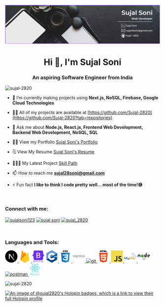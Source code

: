 ![logo](https://github.com/Sujal-2820/Sujal-2820/blob/76e5dd672559a69a422e4d67e58b0772a03744f6/Twitter%20banner.png)
<h1 align="center">Hi 👋, I'm Sujal Soni</h1>
<h3 align="center">An aspiring Software Engineer from India</h3>

<p align="left"> <img src="https://komarev.com/ghpvc/?username=sujal-2820&label=Profile%20views&color=0e75b6&style=flat" alt="sujal-2820" /> </p>

- 🌱 I’m currently making projects using **Next.js, NoSQL, Firebase, Google Cloud Technologies**

- 👨‍💻 All of my projects are available at [https://github.com/Sujal-2820](https://github.com/Sujal-2820?tab=repositories)

- 💬 Ask me about **Node.js, React.js, Frontend Web Development, Backend Web Development, NoSQL, SQL**

- 🙋‍♂️ View my Portfolio <a href="https://sujalsoni.vercel.app">Sujal Soni's Portfolio</a>

- 🗒️ View My Resume <a href="https://drive.google.com/file/d/1Edb0etkxOWmxg4Zc6butsBA9SsXRxEVc/view?usp=sharing">Sujal Soni's Resume</a>

- 🧑🏻‍💻 My Latest Project <a href="https://github.com/Sujal-2820/SkillPath">Skill Path</a>

- 📫 How to reach me **sujal28soni@gmail.com**

- ⚡ Fun fact **I like to think I code pretty well... most of the time!😅**

<br/>

<h3 align="left">Connect with me:</h3>
<p align="left">
<a href="https://twitter.com/SujalSoni123" target="blank"><img align="center" src="https://raw.githubusercontent.com/rahuldkjain/github-profile-readme-generator/master/src/images/icons/Social/twitter.svg" alt="sujalsoni123" height="30" width="40" /></a>
<a href="https://www.linkedin.com/in/sujal-soni/" target="blank"><img align="center" src="https://raw.githubusercontent.com/rahuldkjain/github-profile-readme-generator/master/src/images/icons/Social/linked-in-alt.svg" alt="sujal soni" height="30" width="40" /></a>
<a href="https://instagram.com/sujal_2820" target="blank"><img align="center" src="https://raw.githubusercontent.com/rahuldkjain/github-profile-readme-generator/master/src/images/icons/Social/instagram.svg" alt="sujal_2820" height="30" width="40" /></a>
</p>

<br/>
<h3 align="left">Languages and Tools:</h3>
<p align="left"> <a href="https://getbootstrap.com" target="_blank" rel="noreferrer">
<img src="https://raw.githubusercontent.com/devicons/devicon/master/icons/nextjs/nextjs-original.svg" alt="nextJS" width="40" height="40"/> </a> <a href="https://nextjs.org/" target="_blank" rel="noreferrer">
<a href="https://firebase.google.com/" target="_blank" rel="noreferrer"> <img src="https://github.com/devicons/devicon/blob/ca28c779441053191ff11710fe24a9e6c23690d6/icons/firebase/firebase-original.svg
" width="40" height="40"/> </a>
<img src="https://raw.githubusercontent.com/devicons/devicon/master/icons/bootstrap/bootstrap-plain-wordmark.svg" alt="bootstrap" width="40" height="40"/> </a> <a href="https://www.cprogramming.com/" target="_blank" rel="noreferrer"> <img src="https://raw.githubusercontent.com/devicons/devicon/master/icons/cplusplus/cplusplus-original.svg" alt="cplusplus" width="40" height="40"/> </a> <a href="https://www.w3schools.com/css/" target="_blank" rel="noreferrer"> <img src="https://raw.githubusercontent.com/devicons/devicon/master/icons/css3/css3-original-wordmark.svg" alt="css3" width="40" height="40"/> </a> <a href="https://expressjs.com" target="_blank" rel="noreferrer"> <img src="https://raw.githubusercontent.com/devicons/devicon/master/icons/express/express-original-wordmark.svg" alt="express" width="40" height="40"/> </a> <a href="https://git-scm.com/" target="_blank" rel="noreferrer"> <img src="https://www.vectorlogo.zone/logos/git-scm/git-scm-icon.svg" alt="git" width="40" height="40"/> </a> <a href="https://www.w3.org/html/" target="_blank" rel="noreferrer"> <img src="https://raw.githubusercontent.com/devicons/devicon/master/icons/html5/html5-original-wordmark.svg" alt="html5" width="40" height="40"/> </a> <a href="https://developer.mozilla.org/en-US/docs/Web/JavaScript" target="_blank" rel="noreferrer"> <img src="https://raw.githubusercontent.com/devicons/devicon/master/icons/javascript/javascript-original.svg" alt="javascript" width="40" height="40"/> </a> <a href="https://www.mysql.com/" target="_blank" rel="noreferrer"> <img src="https://raw.githubusercontent.com/devicons/devicon/master/icons/mysql/mysql-original-wordmark.svg" alt="mysql" width="40" height="40"/> </a> <a href="https://nodejs.org" target="_blank" rel="noreferrer"> <img src="https://raw.githubusercontent.com/devicons/devicon/master/icons/nodejs/nodejs-original-wordmark.svg" alt="nodejs" width="40" height="40"/> </a> <a href="https://postman.com" target="_blank" rel="noreferrer"> <img src="https://www.vectorlogo.zone/logos/getpostman/getpostman-icon.svg" alt="postman" width="40" height="40"/> </a> <a href="https://reactjs.org/" target="_blank" rel="noreferrer"> <img src="https://raw.githubusercontent.com/devicons/devicon/master/icons/react/react-original-wordmark.svg" alt="react" width="40" height="40"/> </a> </p>

<p><img align="left" src="https://github-readme-stats.vercel.app/api/top-langs?username=sujal-2820&show_icons=true&locale=en&layout=compact" alt="sujal-2820" /></p>
<br/>

[![An image of @sujal2820's Holopin badges, which is a link to view their full Holopin profile](https://holopin.me/sujal2820)](https://holopin.io/@sujal2820)
